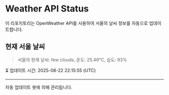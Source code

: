 
# Weather API Status

이 리포지토리는 OpenWeather API를 사용하여 서울의 날씨 정보를 자동으로 업데이트합니다.

## 현재 서울 날씨
> 서울의 현재 날씨: few clouds, 온도: 25.46°C, 습도: 93%

⏳ 업데이트 시간: 2025-08-22 22:15:55 (UTC)

---
자동 업데이트 봇에 의해 관리됩니다.
